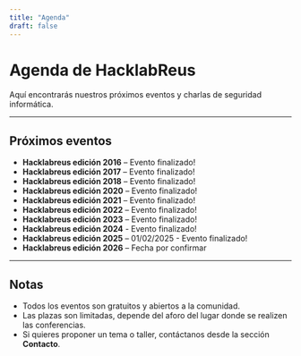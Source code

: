 ```yaml
---
title: "Agenda"
draft: false
---
```


# Agenda de HacklabReus

Aquí encontrarás nuestros próximos eventos y charlas de seguridad informática.

---

## Próximos eventos

- **Hacklabreus edición 2016** – Evento finalizado!
- **Hacklabreus edición 2017** – Evento finalizado!
- **Hacklabreus edición 2018** – Evento finalizado!
- **Hacklabreus edición 2020** – Evento finalizado!
- **Hacklabreus edición 2021** – Evento finalizado!
- **Hacklabreus edición 2022** – Evento finalizado!
- **Hacklabreus edición 2023** – Evento finalizado!
- **Hacklabreus edición 2024** - Evento finalizado!
- **Hacklabreus edición 2025** – 01/02/2025 - Evento finalizado!
- **Hacklabreus edición 2026** – Fecha por confirmar

---

## Notas

- Todos los eventos son gratuitos y abiertos a la comunidad.
- Las plazas son limitadas, depende del aforo del lugar donde se realizen las conferencias. 
- Si quieres proponer un tema o taller, contáctanos desde la sección **Contacto**.



